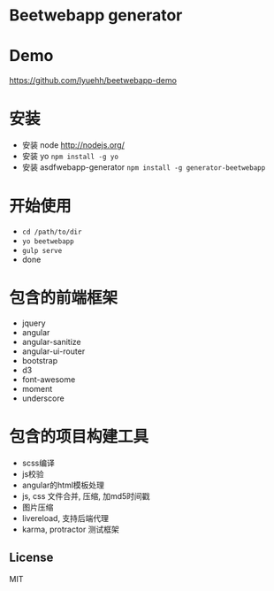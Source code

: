Beetwebapp generator
===================

Demo
====

<https://github.com/lyuehh/beetwebapp-demo>

安装
====

* 安装 node <http://nodejs.org/>
* 安装 yo `npm install -g yo`
* 安装 asdfwebapp-generator `npm install -g generator-beetwebapp`

开始使用
========

* `cd /path/to/dir`
* `yo beetwebapp`
* `gulp serve`
* done

包含的前端框架
=============

* jquery
* angular
* angular-sanitize
* angular-ui-router
* bootstrap
* d3
* font-awesome
* moment
* underscore

包含的项目构建工具
=================

* scss编译
* js校验
* angular的html模板处理
* js, css 文件合并, 压缩, 加md5时间戳
* 图片压缩
* livereload, 支持后端代理
* karma, protractor 测试框架

## License

MIT

